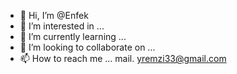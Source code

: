 - 👋 Hi, I’m @Enfek
- 👀 I’m interested in ...
- 🌱 I’m currently learning ...
- 💞️ I’m looking to collaborate on ...
- 📫 How to reach me ... mail. yremzi33@gmail.com

<!---
Enfek/Enfek is a ✨ special ✨ repository because its `README.md` (this file) appears on your GitHub profile.
You can click the Preview link to take a look at your changes.
--->
